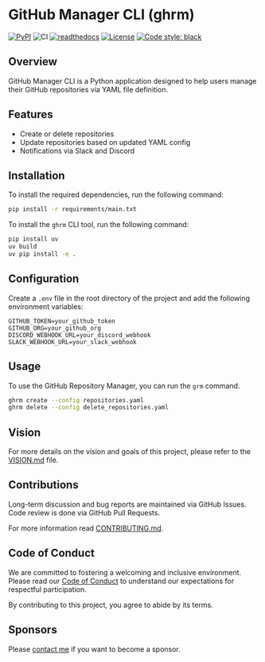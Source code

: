 # GitHub Manager CLI (ghrm)

[![PyPI](https://img.shields.io/pypi/v/github-manager-cli.svg)](https://pypi.python.org/pypi/github-manager-cli)
![CI](https://github.com/SLAVNG/github-manager-cli/workflows/CI/badge.svg)
[![readthedocs](https://img.shields.io/badge/docs-stable-brightgreen.svg?style=flat)](https://pygithub.readthedocs.io/en/stable/?badge=stable)
[![License](https://img.shields.io/badge/license-LGPL-blue.svg)](https://en.wikipedia.org/wiki/GNU_Lesser_General_Public_License)
[![Code style: black](https://img.shields.io/badge/code%20style-black-000000.svg)](https://github.com/psf/black)

## Overview
GitHub Manager CLI is a Python application designed to help users manage their GitHub repositories via YAML file definition.

## Features
- Create or delete repositories
- Update repositories based on updated YAML config
- Notifications via Slack and Discord

## Installation
To install the required dependencies, run the following command:

```sh
pip install -r requirements/main.txt
```

To install the `ghrm` CLI tool, run the following command:

```sh
pip install uv
uv build
uv pip install -e .
```

## Configuration
Create a `.env` file in the root directory of the project and add the following environment variables:

```env
GITHUB_TOKEN=your_github_token
GITHUB_ORG=your_github_org
DISCORD_WEBHOOK_URL=your_discord_webhook
SLACK_WEBHOOK_URL=your_slack_webhook
```

## Usage
To use the GitHub Repository Manager, you can run the `grm` command.

```sh
ghrm create --config repositories.yaml
ghrm delete --config delete_repositories.yaml
```

## Vision
For more details on the vision and goals of this project, please refer to the [VISION.md](VISION.md) file.

## Contributions

Long-term discussion and bug reports are maintained via GitHub Issues.
Code review is done via GitHub Pull Requests.

For more information read [CONTRIBUTING.md].

[CONTRIBUTING.md]: https://github.com/SLAVNG/github-manager-cli/blob/main/CONTRIBUTING.md

## Code of Conduct

We are committed to fostering a welcoming and inclusive environment. Please read our [Code of Conduct](CODE_OF_CONDUCT.md) to understand our expectations for respectful participation.

By contributing to this project, you agree to abide by its terms.

## Sponsors

Please [contact me](https://github.com/sosadtsia) if you want to become a sponsor.

